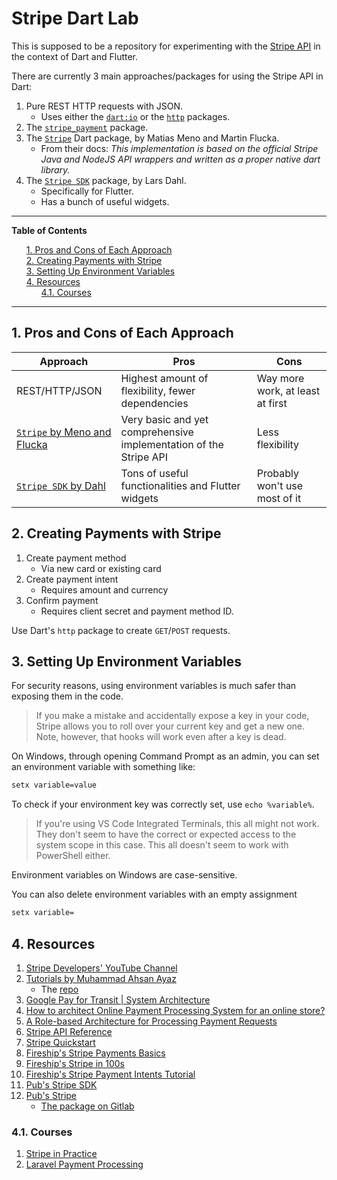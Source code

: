 # Stripe Dart Lab

This is supposed to be a repository for experimenting with the [Stripe API][stripe_hq] in the context of Dart and Flutter.

There are currently 3 main approaches/packages for using the Stripe API in Dart:

1. Pure REST HTTP requests with JSON.
    - Uses either the [`dart:io`][dart_io] or the [`http`][http_dart] packages.
1. The [`stripe_payment`][stripe_payment] package.
1. The [`Stripe`][stripe_dart] Dart package, by Matias Meno and Martin Flucka.
    - From their docs: *This implementation is based on the official Stripe Java and NodeJS API wrappers and written as a proper native dart library.*
1. The [`Stripe SDK`][stripe_sdk_dart] package, by Lars Dahl.
    - Specifically for Flutter.
    - Has a bunch of useful widgets.


[dart_io]: https://api.dart.dev/stable/2.10.4/dart-io/dart-io-library.html
[http_dart]: https://pub.dev/packages/http
[stripe_dart]: https://pub.dev/packages/stripe
[stripe_hq]: https://github.com/stripe
[stripe_payment]: https://pub.dev/packages/stripe_payment
[stripe_sdk_dart]: https://pub.dev/packages/stripe_sdk

---

**Table of Contents**

<ul style="list-style-type: none;">
  <li><a href="#1-pros-and-cons-of-each-approach">1. Pros and Cons of Each Approach</a></li>
  <li><a href="#2-creating-payments-with-stripe">2. Creating Payments with Stripe</a></li>
  <li><a href="#3-setting-up-environment-variables">3. Setting Up Environment Variables</a></li>
  <li><a href="#4-resources">4. Resources</a> 
    <ul style="list-style-type: none;">
      <li><a href="#41-courses">4.1. Courses</a></li>
    </ul>
  </li>
</ul>

---

## 1. Pros and Cons of Each Approach

| Approach                                   | Pros                                                              | Cons                             |
| ------------------------------------------ | ----------------------------------------------------------------- | -------------------------------- |
| REST/HTTP/JSON                             | Highest amount of flexibility, fewer dependencies                 | Way more work, at least at first |
| [`Stripe` by Meno and Flucka][stripe_dart] | Very basic and yet comprehensive implementation of the Stripe API | Less flexibility                 |
| [`Stripe SDK` by Dahl][stripe_sdk_dart]    | Tons of useful functionalities and Flutter widgets                | Probably won't use most of it    |

## 2. Creating Payments with Stripe

1. Create payment method
    - Via new card or existing card
1. Create payment intent
    - Requires amount and currency
1. Confirm payment
    - Requires client secret and payment method ID.

Use Dart's `http` package to create `GET`/`POST` requests.

## 3. Setting Up Environment Variables

For security reasons, using environment variables is much safer than exposing them in the code.

> If you make a mistake and accidentally expose a key in your code, Stripe allows you to roll over your current key and get a new one. Note, however, that hooks will work even after a key is dead.

On Windows, through opening Command Prompt as an admin, you can set an environment variable with something like:

```cmd
setx variable=value
```

To check if your environment key was correctly set, use `echo %variable%`.

> If you're using VS Code Integrated Terminals, this all might not work. They don't seem to have the correct or expected access to the system scope in this case. This all doesn't seem to work with PowerShell either.

Environment variables on Windows are case-sensitive.

You can also delete environment variables with an empty assignment

```cmd
setx variable=
```

## 4. Resources

1. [Stripe Developers' YouTube Channel][stripe_developers]
1. [Tutorials by Muhammad Ahsan Ayaz][tutorial_muhammad]
    - The [repo][tutorial_muhammad_github]
1. [Google Pay for Transit | System Architecture][google_pay]
1. [How to architect Online Payment Processing System for an online store?][how_to_architect_online_payment_medium]
1. [A Role-based Architecture for Processing Payment Requests][role_based_architecture]
1. [Stripe API Reference][stripe_api]
1. [Stripe Quickstart][stripe_quickstart]
1. [Fireship's Stripe Payments Basics][fireship_basics]
1. [Fireship's Stripe in 100s][fireship_100]
1. [Fireship's Stripe Payment Intents Tutorial][fireship_tutorial]
1. [Pub's Stripe SDK][pub_stripe_sdk]
1. [Pub's Stripe][pub_stripe]
    - [The package on Gitlab][stripe_gitlab]


[fireship_100]: https://www.youtube.com/watch?v=7edR32QVp_A
[fireship_basics]: https://www.youtube.com/watch?v=1XKRxeo9414&feature=youtu.be
[fireship_tutorial]: https://fireship.io/lessons/stripe-payment-intents-tutorial/
[google_pay]: https://developers.google.com/pay/transit/guides/system-architecture
[how_to_architect_online_payment_medium]: https://medium.com/get-ally/how-to-architect-online-payment-processing-system-for-an-online-store-6dc84350a39
[pub_stripe]: https://pub.dev/packages/stripe
[pub_stripe_sdk]: https://pub.dev/packages/stripe_sdk
[role_based_architecture]: https://w3c.github.io/webpayments/proposals/architecture/
[stripe_api]: https://stripe.com/docs/api
[stripe_developers]: https://www.youtube.com/channel/UCd1HAa7hlN5SCQjgCcGnsxw
[stripe_gitlab]: https://gitlab.com/exitlive/stripe-dart
[stripe_quickstart]: https://stripe.com/docs/development/quickstart
[tutorial_muhammad]: https://youtu.be/C0yptHbL2U8
[tutorial_muhammad_github]: https://github.com/AhsanAyaz/flutter_stripe_payments

### 4.1. Courses

1. [Stripe in Practice][stripe_in_practice]
1. [Laravel Payment Processing][laravel_payment_processing]


[laravel_payment_processing]: https://www.udemy.com/course/laravel-payment-processing-integrating-the-best-gateways-paypal-stripe/
[stripe_in_practice]: https://www.udemy.com/course/stripe-course/
